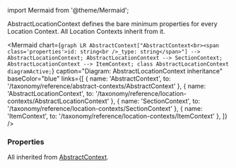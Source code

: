 import Mermaid from '@theme/Mermaid';

AbstractLocationContext defines the bare minimum properties for every Location Context. All Location Contexts 
inherit from it.

<Mermaid chart={`
	graph LR
        AbstractContext["AbstractContext<br><span class='properties'>id: string<br />_type: string</span>"] --> AbstractLocationContext;
        AbstractLocationContext --> SectionContext;
        AbstractLocationContext --> ItemContext;
    class AbstractLocationContext diagramActive;
`} 
  caption="Diagram: AbstractLocationContext inheritance" 
  baseColor="blue" 
  links={[
    { name: 'AbstractContext', to: '/taxonomy/reference/abstract-contexts/AbstractContext' },
    { name: 'AbstractLocationContext', to: '/taxonomy/reference/location-contexts/AbstractLocationContext' },
    { name: 'SectionContext', to: '/taxonomy/reference/location-contexts/SectionContext' },
    { name: 'ItemContext', to: '/taxonomy/reference/location-contexts/ItemContext' },
  ]}
/>

### Properties
All inherited from [AbstractContext](/taxonomy/reference/abstract-contexts/overview.md#abstractcontext).
